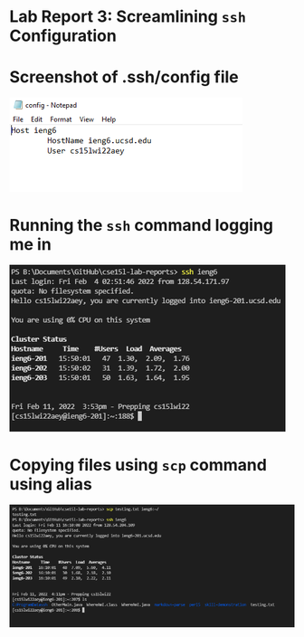 # Lab Report 3: Screamlining `ssh` Configuration

# Screenshot of .ssh/config file
![Image](config-file.PNG)

# Running the `ssh` command logging me in
![Image](runningCommand.PNG)

# Copying files using `scp` command using alias
![Image](copyingFile.PNG)

